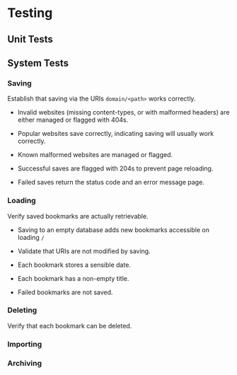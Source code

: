 
# Testing

## Unit Tests

## System Tests




### Saving

Establish that saving via the URIs `domain/<path>` works correctly.

- Invalid websites (missing content-types, or with malformed headers) are either managed or
flagged with 404s.

- Popular websites save correctly, indicating saving will usually work correctly.

- Known malformed websites are managed or flagged.

- Successful saves are flagged with 204s to prevent page reloading.

- Failed saves return the status code and an error message page.





### Loading

Verify saved bookmarks are actually retrievable.

- Saving to an empty database adds new bookmarks accessible on loading `/`

- Validate that URIs are not modified by saving.

- Each bookmark stores a sensible date.

- Each bookmark has a non-empty title.

- Failed bookmarks are not saved.




### Deleting

Verify that each bookmark can be deleted.



### Importing




### Archiving




